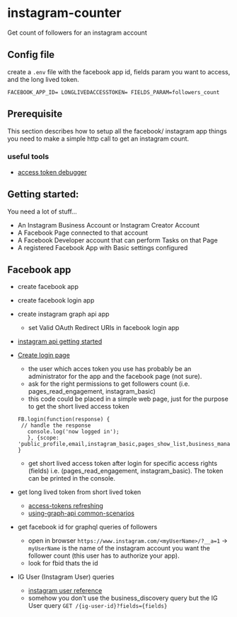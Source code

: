 # instagram-counter

Get count of followers for an instagram account

## Config file
create a `.env` file with the facebook app id, fields param you want to access, and the long lived token.

`
FACEBOOK_APP_ID=
LONGLIVEDACCESSTOKEN=
FIELDS_PARAM=followers_count
`

## Prerequisite
This section describes how to setup all the facebook/ instagram app
things you need to make a simple http call to get an instagram count.

### useful tools
- [access token
  debugger](https://developers.facebook.com/tools/debug/accesstoken/)

## Getting started:
You need a lot of stuff...

- An Instagram Business Account or Instagram Creator Account
- A Facebook Page connected to that account
- A Facebook Developer account that can perform Tasks on that Page
- A registered Facebook App with Basic settings configured

## Facebook app

- create facebook app
- create facebook login app
- create instagram graph api app
  - set Valid OAuth Redirect URIs in facebook login app

- [instagram api getting started](https://developers.facebook.com/docs/instagram-api/getting-started)
- [Create login page](https://developers.facebook.com/docs/facebook-login/web)

  - the user which acces token you use has probably be an
    administrator for the app and the facebook page (not sure).
  - ask for the right permissions to get followers count
    (i.e. pages_read_engagement, instagram_basic)
  - this code could be placed in a simple web page, just for the
    purpose to get the short lived access token

  ```
  FB.login(function(response) {
   // handle the response
     console.log('now logged in');
     }, {scope: 'public_profile,email,instagram_basic,pages_show_list,business_management'});
  }
  ```
  - get short lived access token after login for specific access
  rights (fields) i.e. (pages_read_engagement, instagram_basic). The
  token can be printed in the console.

- get long lived token from short lived token
  - [access-tokens refreshing](https://developers.facebook.com/docs/facebook-login/access-tokens/refreshing)
  - [using-graph-api common-scenarios](https://developers.facebook.com/docs/graph-api/using-graph-api/common-scenarios)

- get facebook id for graphql queries of followers
  - open in browser `https://www.instagram.com/<myUserName>/?__a=1` ->
    `myUserName` is the name of the instagram account you want the
    follower count (this user has to authorize your app).
  - look for fbid thats the id

- IG User (Instagram User) queries
  - [instagram user reference](https://developers.facebook.com/docs/instagram-api/reference/user/)
  - somehow you don't use the business_discovery query but the IG User
    query `GET /{ig-user-id}?fields={fields}`
